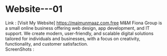 # Website---01
Link : [Visit My Website] https://maimunmaaz.com.free
 M&M Fiona Group is a small online business offering web design, app development, and IT support. We create modern, user-friendly, and scalable digital solutions tailored for individuals and businesses, with a focus on creativity, functionality, and customer satisfaction.  
ScreenShots : 
